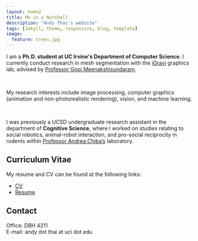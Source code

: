 ```yaml
---
layout: home2
title: Me in a Nutshell
description: "Andy Thai's website"
tags: [Jekyll, theme, responsive, blog, template]
image:
  feature: trees.jpg
---
```


<p>I am a <strong>Ph.D. student at UC Irvine's Department of Computer Science</strong>. I currently conduct research in mesh segmentation with the <a href="http://graphics.ics.uci.edu" target="_blank">iGravi</a> graphics lab, advised by <a href="https://www.ics.uci.edu/~gopi/" target="_blank">Professor Gopi Meenakshisundaram</a>.</p>

<br>

<p>My research interests include image processing, computer graphics (animation and non-photorealistic rendering), vision, and machine learning.</p>

<br>

<p>I was previously a UCSD undergraduate research assistant in the department of <b>Cognitive Science</b>, where I worked on studies relating to social robotics, animal-robot interaction, and pro-social reciprocity in rodents within <a href="https://medschool.ucsd.edu/education/neurograd/faculty/Pages/andrea-chiba.aspx" target="_blank">Professor Andrea Chiba&rsquo;s</a> laboratory.</p>

<h2 id="curriculum-vitae">Curriculum Vitae</h2>

<p>My resume and CV can be found at the following links:</p>

<ul>
<li><a href="files/cv.pdf" target="_blank">CV</a><br /></li>
<li><a href="files/resume.pdf" target="_blank">Resume</a><br /></li>
</ul>

<h2 id="contact-me">Contact</h2>

Office: DBH 4211  
E-mail: andy dot thai at uci dot edu
